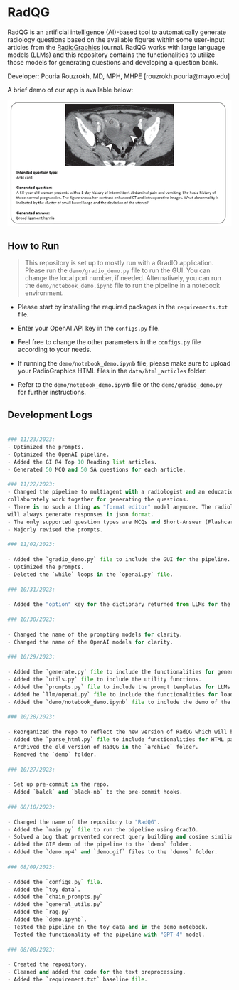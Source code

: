 # RadQG
RadQG is an artificial intelligence (AI)-based tool to automatically generate radiology questions based
on the available figures within some user-input articles from the [RadioGraphics](https://pubs.rsna.org/journal/radiographics) journal. 
RadQG works with large language models (LLMs) and this repository contains the functionalities to utilize those models for generating 
questions and developing a question bank.

<p> Developer: Pouria Rouzrokh, MD, MPH, MHPE [rouzrokh.pouria@mayo.edu]

A brief demo of our app is available below:

<img src="data/readme_image.gif" alt="demo" style="border: 0px solid black;">

## How to Run

> This repository is set up to mostly run with a GradIO application. Please run the 
`demo/gradio_demo.py` file to run the GUI. You can change the local port number, if needed. Alternatively, you can
run the `demo/notebook_demo.ipynb` file to run the pipeline in a notebook environment.

- Please start by installing the required packages in the `requirements.txt` file.

- Enter your OpenAI API key in the `configs.py` file. 

- Feel free to change the other parameters in the `configs.py` file according to your needs.

- If running the `demo/notebook_demo.ipynb` file, please make sure to upload your RadioGraphics HTML files in the `data/html_articles` folder.

- Refer to the `demo/notebook_demo.ipynb` file or the `demo/gradio_demo.py` for further instructions.

## Development Logs

```python

### 11/23/2023:
- Optimized the prompts.
- Optimized the OpenAI pipeline.
- Added the GI R4 Top 10 Reading list articles.
- Generated 50 MCQ and 50 SA questions for each article.

### 11/22/2023:
- Changed the pipeline to multiagent with a radiologist and an educationst agent to 
collaborately work together for generating the questions.
- There is no such a thing as "format editor" model anymore. The radiologist agent
will always generate responses in json format.
- The only supported question types are MCQs and Short-Answer (Flashcard) questions.
- Majorly revised the prompts.

### 11/02/2023:

- Added the `gradio_demo.py` file to include the GUI for the pipeline.
- Optimized the prompts.
- Deleted the `while` loops in the `openai.py` file.

### 10/31/2023:

- Added the "option" key for the dictionary returned from LLMs for the MCQs.

### 10/30/2023:

- Changed the name of the prompting models for clarity.
- Changed the name of the OpenAI models for clarity.

### 10/29/2023:

- Added the `generate.py` file to include the functionalities for generating the questions.
- Added the `utils.py` file to include the utility functions.
- Added the `prompts.py` file to include the prompt templates for LLMs.
- Added he `llm/openai.py` file to include the functionalities for loading the LLMs using the OpenAI API.
- Added the `demo/notebook_demo.ipynb` file to include the demo of the pipeline in a notebook environment.

### 10/28/2023:

- Reorganized the repo to reflect the new version of RadQG which will be based on Q/A from RadioGraphics figures.
- Added the `parse_html.py` file to include functionalities for HTML parsing and extracting the text, figures, and figure captions from the HTML files.
- Archived the old version of RadQG in the `archive` folder.
- Removed the `demo` folder.

### 10/27/2023:

- Set up pre-commit in the repo.
- Added `balck` and `black-nb` to the pre-commit hooks.

### 08/10/2023:

- Changed the name of the repository to "RadQG".
- Added the `main.py` file to run the pipeline using GradIO.
- Solved a bug that prevented correct query building and cosine similiarity calculation.
- Added the GIF demo of the pipeline to the `demo` folder.
- Added the `demo.mp4` and `demo.gif` files to the `demos` folder.

### 08/09/2023:

- Added the `configs.py` file.
- Added the `toy data`.
- Added the `chain_prompts.py`
- Added the `general_utils.py`
- Added the `rag.py`
- Added the `demo.ipynb`.
- Tested the pipeline on the toy data and in the demo notebook.
- Tested the functionality of the pipeline with "GPT-4" model.

### 08/08/2023:

- Created the repository.
- Cleaned and added the code for the text preprocessing.
- Added the `requirement.txt` baseline file. 